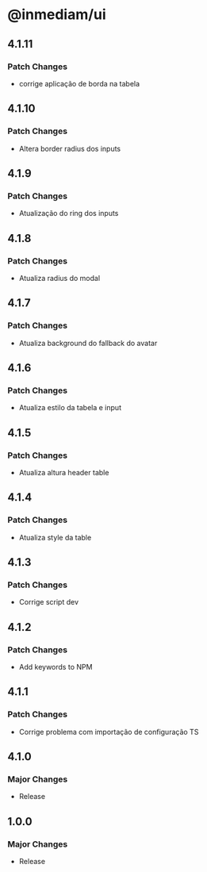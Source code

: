 # @inmediam/ui

## 4.1.11

### Patch Changes

- corrige aplicação de borda na tabela

## 4.1.10

### Patch Changes

- Altera border radius dos inputs

## 4.1.9

### Patch Changes

- Atualização do ring dos inputs

## 4.1.8

### Patch Changes

- Atualiza radius do modal

## 4.1.7

### Patch Changes

- Atualiza background do fallback do avatar

## 4.1.6

### Patch Changes

- Atualiza estilo da tabela e input

## 4.1.5

### Patch Changes

- Atualiza altura header table

## 4.1.4

### Patch Changes

- Atualiza style da table

## 4.1.3

### Patch Changes

- Corrige script dev

## 4.1.2

### Patch Changes

- Add keywords to NPM

## 4.1.1

### Patch Changes

- Corrige problema com importação de configuração TS

## 4.1.0

### Major Changes

- Release

## 1.0.0

### Major Changes

- Release

